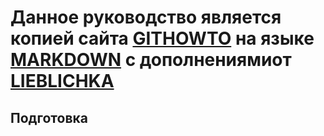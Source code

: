 # Данное руководство является копией сайта [GITHOWTO](https://githowto.com/) на языке [MARKDOWN](https://gist.github.com/Jekins/2bf2d0638163f1294637) с дополнениямиот [LIEBLICHKA](https://github.com/lieblichka/)

## Подготовка  
